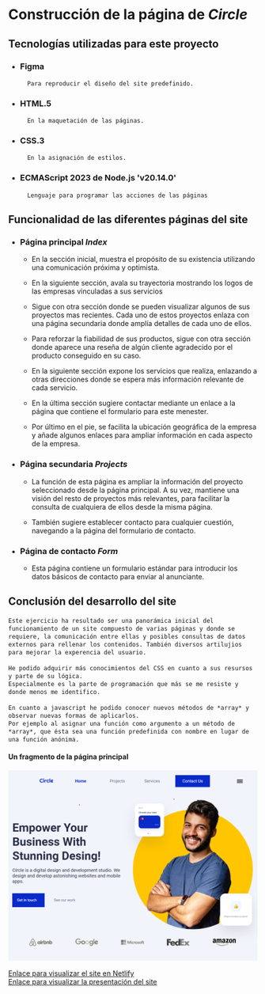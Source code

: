 # Construcción de la página de *Circle*
## Tecnologías utilizadas para este proyecto
- ### Figma 
        Para reproducir el diseño del site predefinido. 
- ### HTML.5 
        En la maquetación de las páginas.
- ### CSS.3 
        En la asignación de estilos.
- ### ECMAScript 2023 de Node.js 'v20.14.0'
        Lenguaje para programar las acciones de las páginas


## Funcionalidad de las diferentes páginas del site
- ### Página principal *Index*
    - En la sección inicial, muestra el propósito de su existencia utilizando una comunicación próxima y optimista.
      
    - En la siguiente sección, avala su trayectoria mostrando los logos de las empresas 
    vinculadas a sus servicios

    - Sigue con otra sección donde se pueden visualizar algunos de sus proyectos mas 
    recientes. Cada uno de estos proyectos enlaza con una página secundaria donde 
    amplía detalles de cada uno de ellos.

    - Para reforzar la fiabilidad de sus productos, sigue con otra sección donde 
    aparece una reseña de algún cliente agradecido por el producto conseguido en su caso.

    - En la siguiente sección expone los servicios que realiza, enlazando a otras direcciones donde se espera más información relevante de cada servicio.

    - En la última sección sugiere contactar mediante un enlace a la página que contiene el formulario para este menester.

    - Por último en el pie, se facilita la ubicación geográfica de la empresa y añade algunos enlaces para ampliar información en cada aspecto de la empresa. 
    
- ### Página secundaria *Projects*
    - La función de esta página es ampliar la información del proyecto seleccionado desde la página principal.
    A su vez, mantiene una visión del resto de proyectos más relevantes, para facilitar la consulta de cualquiera de ellos desde la misma página.

    - También sugiere establecer contacto para cualquier cuestión, navegando a la página del formulario de contacto.

- ### Página de contacto *Form*
    - Esta página contiene un formulario estándar para introducir los datos básicos de contacto para enviar al anunciante.


## Conclusión del desarrollo del site
    Este ejercicio ha resultado ser una panorámica inicial del funcionamiento de un site compuesto de varias páginas y donde se requiere, la comunicación entre ellas y posibles consultas de datos externos para rellenar los contenidos. También diversos artilujios para mejorar la experencia del usuario.

    He podido adquirir más conocimientos del CSS en cuanto a sus resursos y parte de su lógica.
    Especialmente es la parte de programación que más se me resiste y donde menos me identifico.

    En cuanto a javascript he podido conocer nuevos métodos de *array* y observar nuevas formas de aplicarlos.
    Por ejemplo al asignar una función como argumento a un método de *array*, que ésta sea una función predefinida con nombre en lugar de una función anónima.

#### Un fragmento de la página principal

![imagen](./images/readme/Inicio-pagina.principal.png)



[Enlace para visualizar el site en Netlify](https://circle-cloning.netlify.app) </br>
[Enlace para visualizar la presentación del site](https://docs.google.com/presentation/d/1-dgHUdhmrdMBGAB0TfeG474plySXsS_I6_eHxhvYsCc/edit#slide=id.g2e9e78cdbe1_7_56)







